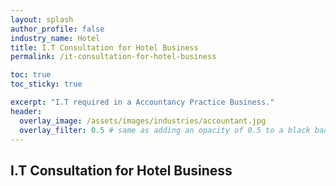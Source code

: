 ```yaml
---
layout: splash 
author_profile: false 
industry_name: Hotel
title: I.T Consultation for Hotel Business
permalink: /it-consultation-for-hotel-business

toc: true
toc_sticky: true

excerpt: "I.T required in a Accountancy Practice Business."
header:
  overlay_image: /assets/images/industries/accountant.jpg
  overlay_filter: 0.5 # same as adding an opacity of 0.5 to a black background
---
```


## I.T Consultation for Hotel Business